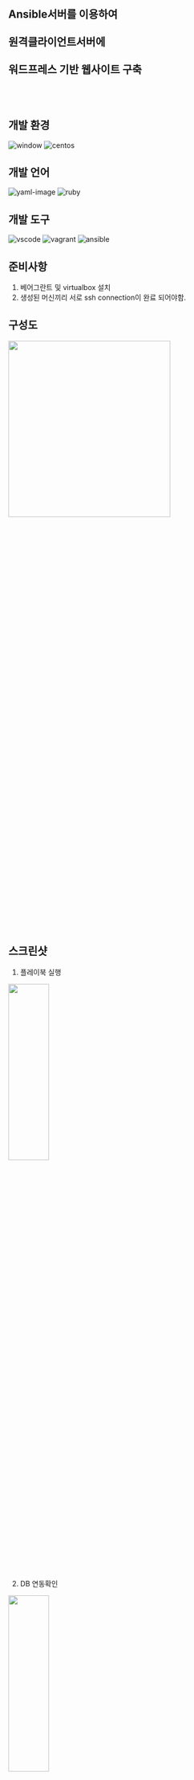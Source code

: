 ## Ansible서버를 이용하여  <br></br>원격클라이언트서버에<br></br>워드프레스   기반 웹사이트 구축
<br>
</br>

## 개발 환경
![window][window-image]
![centos][centos-image]

## 개발 언어
![yaml-image][yaml-image]
![ruby][ruby-image]

## 개발 도구
![vscode][vscode-image]
![vagrant][vagrant-image]
![ansible][ansible-image]

## 준비사항
1. 베어그란트 및 virtualbox 설치
2. 생성된 머신끼리 서로 ssh connection이 완료 되어야함.

## 구성도
<img src="https://user-images.githubusercontent.com/73996998/108855098-f02bb680-762b-11eb-92cc-cfbc44e7e692.GIF" width="80%" height="30%">


## 스크린샷
1. 플레이북 실행

<img src="https://user-images.githubusercontent.com/73996998/108855778-b14a3080-762c-11eb-9b83-559f19d1ce86.GIF" width="40%" height="30%">

2. DB 연동확인

<img src="https://user-images.githubusercontent.com/73996998/108855613-8c55bd80-762c-11eb-97e0-bf50b246292d.GIF" width="40%" height="30%">

3. 워드프레스 설치 완료(1)

<img src="https://user-images.githubusercontent.com/73996998/108855340-3e40ba00-762c-11eb-8c27-fa2eead8bdbb.GIF" width="80%" height="30%">
 
        워드프레스 설치 완료(2)

<img src="https://user-images.githubusercontent.com/73996998/108855277-2cf7ad80-762c-11eb-816e-b758cc85c4dd.GIF" width="80%" height="30%">
 







[window-image]: https://img.shields.io/badge/Windows-10-0078D6?logo=windows&logoColor=white
[centos-image]: https://img.shields.io/badge/centOS-7-262577?logo=centos&logoColor=white

[ruby-image]: https://img.shields.io/badge/ruby-CC342D?logo=ruby&logoColor=white
[yaml-image]: https://img.shields.io/badge/YAML-white?logo=&logoColor=white


[vscode-image]: https://img.shields.io/badge/VScode-1.52.1-blueviolet?logo=visual-studio-code&logoColor=white
[vagrant-image]: https://img.shields.io/badge/vagrant-2.2.14-1563FF?logo=vagrant&logoColor=white
[ansible-image]: https://img.shields.io/badge/ansible-2.9.17-EE0000?logo=ansible&logoColor=white



